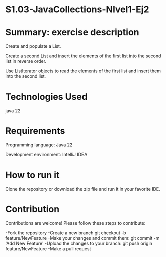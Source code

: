 # S1.03-JavaCollections-NIvel1-Ej2


# Summary: exercise description

Create and populate a List<Integer>.

Create a second List<Integer> and insert the elements of the first list into the second list in reverse order.

Use ListIterator objects to read the elements of the first list and insert them into the second list.

# Technologies Used

java 22

# Requirements

Programming language: Java 22

Development environment: IntelliJ IDEA

# How to run it

Clone the repository or download the zip file and run it in your favorite IDE.

# Contribution

Contributions are welcome! Please follow these steps to contribute:

-Fork the repository
-Create a new branch git checkout
-b feature/NewFeature
-Make your changes and commit them: git commit
-m 'Add New Feature'
-Upload the changes to your branch: git push origin feature/NewFeature
-Make a pull request
